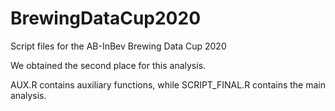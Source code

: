 # BrewingDataCup2020
Script files for the AB-InBev Brewing Data Cup 2020

We obtained the second place for this analysis.

AUX.R contains auxiliary functions, while SCRIPT_FINAL.R contains the main analysis.

